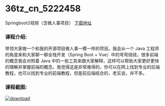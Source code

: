 # 36tz_cn_5222458
Springboot2视频（含微人事项目）
[下载地址](http://www.36tz.cn/article/5222458 "下载地址")
### 课程介绍:
带领大家做一个和我的开源项目微人事一模一样的项目。我会从一个 Java 工程师的角度来和大家聊一聊全栈开发（Spring Boot + Vue）中的弯弯绕绕，很多前端的概念我会对照着 Java 中的一些工具来跟大家解释，这样可以帮助大家更好更快的理解并掌握前端的概念。我觉得这是非常难得的，你可以在网上找到专业的后端教程，也可以找到专业的前端教程，但是前后端结合的，老实说，并不多。

### 课程截图:
[![download](http://36tz.cn/muke_img/2022_01_2-35.png "下载地址")](http://www.36tz.cn "下载地址")
